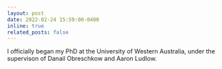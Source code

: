 ```yaml
---
layout: post
date: 2022-02-24 15:59:00-0400
inline: true
related_posts: false
---
```


I officially began my PhD at the University of Western Australia, under the supervison of Danail Obreschkow and Aaron Ludlow.

